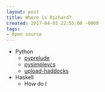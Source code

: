 ```yaml
---
layout: post
title: Where is Richard?
created: 2017-04-01 22:55:00 -0800
tags:
- Open source
---
```

* Python
    * [pyprelude][pyprelude]
    * [pysimplevcs][pysimplevcs]
    * [upload-haddocks][upload-haddocks]
* Haskell
    * How do I 

[pyprelude]: https://pypi.python.org/pypi/pyprelude
[pysimplevcs]: https://pypi.python.org/pypi/pysimplevcs
[upload-haddocks]: https://pypi.python.org/pypi/upload-haddocks
